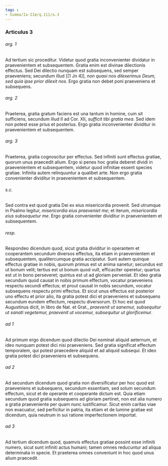 ```yaml
---
tags : 
- Summa/Ia-IIæ/q.111/a.3
---
```


### Articulus 3

###### arg. 1
Ad tertium sic proceditur. Videtur quod gratia inconvenienter dividatur in praevenientem et subsequentem. Gratia enim est divinae dilectionis effectus. Sed Dei dilectio nunquam est subsequens, sed semper praeveniens; secundum illud [[1 Jn 4]], *non quasi nos dilexerimus Deum, sed quia ipse prior dilexit nos*. Ergo gratia non debet poni praeveniens et subsequens.

###### arg. 2
Praeterea, gratia gratum faciens est una tantum in homine, cum sit sufficiens, secundum illud II ad Cor. XII, *sufficit tibi gratia mea*. Sed idem non potest esse prius et posterius. Ergo gratia inconvenienter dividitur in praevenientem et subsequentem.

###### arg. 3
Praeterea, gratia cognoscitur per effectus. Sed infiniti sunt effectus gratiae, quorum unus praecedit alium. Ergo si penes hoc gratia deberet dividi in praevenientem et subsequentem, videtur quod infinitae essent species gratiae. Infinita autem relinquuntur a qualibet arte. Non ergo gratia convenienter dividitur in praevenientem et subsequentem.

###### s.c.
Sed contra est quod gratia Dei ex eius misericordia provenit. Sed utrumque in Psalmo legitur, *misericordia eius praeveniet me*; et iterum, *misericordia eius subsequetur me*. Ergo gratia convenienter dividitur in praevenientem et subsequentem.

###### resp.
Respondeo dicendum quod, sicut gratia dividitur in operantem et cooperantem secundum diversos effectus, ita etiam in praevenientem et subsequentem, qualitercumque gratia accipiatur. Sunt autem quinque effectus gratiae in nobis, quorum primus est ut anima sanetur; secundus est ut bonum velit; tertius est ut bonum quod vult, efficaciter operetur; quartus est ut in bono perseveret; quintus est ut ad gloriam perveniat. Et ideo gratia secundum quod causat in nobis primum effectum, vocatur praeveniens respectu secundi effectus; et prout causat in nobis secundum, vocatur subsequens respectu primi effectus. Et sicut unus effectus est posterior uno effectu et prior alio, ita gratia potest dici et praeveniens et subsequens secundum eundem effectum, respectu diversorum. Et hoc est quod Augustinus dicit, in libro de Nat. et Grat., *praevenit ut sanemur, subsequitur ut sanati vegetemur, praevenit ut vocemur, subsequitur ut glorificemur*.

###### ad 1
Ad primum ergo dicendum quod dilectio Dei nominat aliquid aeternum, et ideo nunquam potest dici nisi praeveniens. Sed gratia significat effectum temporalem, qui potest praecedere aliquid et ad aliquid subsequi. Et ideo gratia potest dici praeveniens et subsequens.

###### ad 2
Ad secundum dicendum quod gratia non diversificatur per hoc quod est praeveniens et subsequens, secundum essentiam, sed solum secundum effectum, sicut et de operante et cooperante dictum est. Quia etiam secundum quod gratia subsequens ad gloriam pertinet, non est alia numero a gratia praeveniente per quam nunc iustificamur. Sicut enim caritas viae non evacuatur, sed perficitur in patria, ita etiam et de lumine gratiae est dicendum, quia neutrum in sui ratione imperfectionem importat.

###### ad 3
Ad tertium dicendum quod, quamvis effectus gratiae possint esse infiniti numero, sicut sunt infiniti actus humani; tamen omnes reducuntur ad aliqua determinata in specie. Et praeterea omnes conveniunt in hoc quod unus alium praecedit.

